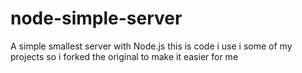 # node-simple-server
A simple smallest server with Node.js
this is code i use i some of my projects so i forked the original to make it easier for me  
